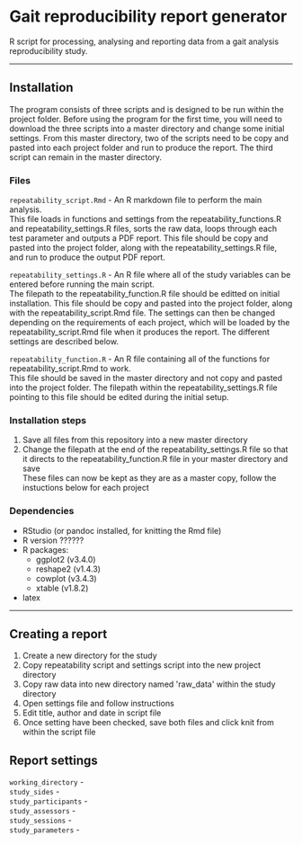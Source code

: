 # Gait reproducibility report generator
R script for processing, analysing and reporting data from a gait analysis reproducibility study.

---

## Installation
The program consists of three scripts and is designed to be run within the project folder. Before using the program for the first time, you will need to download the three scripts into a master directory and change some initial settings. From this master directory, two of the scripts need to be copy and pasted into each project folder and run to produce the report. The third script can remain in the master directory.  

### Files
```repeatability_script.Rmd``` - An R markdown file to perform the main analysis.   
This file loads in functions and settings from the repeatability_functions.R and repeatability_settings.R files, sorts the raw data, loops through each test parameter and outputs a PDF report. This file should be copy and pasted into the project folder, along with the repeatability_settings.R file, and run to produce the output PDF report.  

```repeatability_settings.R``` - An R file where all of the study variables can be entered before running the main script.  
The filepath to the repeatability_function.R file should be editted on initial installation. This file should be copy and pasted into the project folder, along with the repeatability_script.Rmd file. The settings can then be changed depending on the requirements of each project, which will be loaded by the repeatability_script.Rmd file when it produces the report. The different settings are described below.

```repeatability_function.R``` - An R file containing all of the functions for repeatability_script.Rmd to work.   
This file should be saved in the master directory and not copy and pasted into the project folder. The filepath within the repeatability_settings.R file pointing to this file should be edited during the initial setup.  


### Installation steps  
1. Save all files from this repository into a new master directory
2. Change the filepath at the end of the repeatability_settings.R file so that it directs to the repeatability_function.R file in your master directory and save  
These files can now be kept as they are as a master copy, follow the instuctions below for each project

### Dependencies
* RStudio (or pandoc installed, for knitting the Rmd file)
* R version ??????
* R packages:
  - ggplot2 (v3.4.0)
  - reshape2 (v1.4.3)
  - cowplot (v3.4.3)
  - xtable (v1.8.2)
* latex

---

## Creating a report
1. Create a new directory for the study
2. Copy repeatability script and settings script into the new project directory
3. Copy raw data into new directory named 'raw_data' within the study directory
4. Open settings file and follow instructions
5. Edit title, author and date in script file
6. Once setting have been checked, save both files and click knit from within the script file

## Report settings
```working_directory``` -  
```study_sides``` -  
```study_participants``` -  
```study_assessors``` -  
```study_sessions``` -   
```study_parameters``` -  
